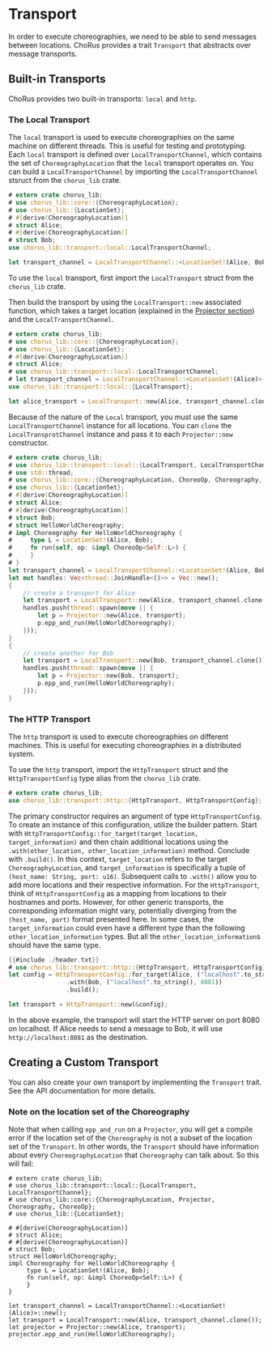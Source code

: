 # Transport

In order to execute choreographies, we need to be able to send messages between locations. ChoRus provides a trait `Transport` that abstracts over message transports.

## Built-in Transports

ChoRus provides two built-in transports: `local` and `http`.

### The Local Transport

The `local` transport is used to execute choreographies on the same machine on different threads. This is useful for testing and prototyping. Each `local` transport is defined over `LocalTransportChannel`, which contains the set of `ChoreographyLocation` that the `local` transport operates on. You can build a `LocalTransportChannel` by importing the `LocalTransportChannel` stsruct from the `chorus_lib` crate.

```rust
# extern crate chorus_lib;
# use chorus_lib::core::{ChoreographyLocation};
# use chorus_lib::{LocationSet};
# #[derive(ChoreographyLocation)]
# struct Alice;
# #[derive(ChoreographyLocation)]
# struct Bob;
use chorus_lib::transport::local::LocalTransportChannel;

let transport_channel = LocalTransportChannel::<LocationSet!(Alice, Bob)>::new();
```

To use the `local` transport, first import the `LocalTransport` struct from the `chorus_lib` crate.
 
Then build the transport by using the `LocalTransport::new` associated function, which takes a target location (explained in the [Projector section](./guide-projector.md)) and the `LocalTransportChannel`.

```rust
# extern crate chorus_lib;
# use chorus_lib::core::{ChoreographyLocation};
# use chorus_lib::{LocationSet};
# #[derive(ChoreographyLocation)]
# struct Alice;
# use chorus_lib::transport::local::LocalTransportChannel;
# let transport_channel = LocalTransportChannel::<LocationSet!(Alice)>::new();
use chorus_lib::transport::local::{LocalTransport};

let alice_transport = LocalTransport::new(Alice, transport_channel.clone());
```

Because of the nature of the `Local` transport, you must use the same `LocalTransportChannel` instance for all locations. You can `clone` the `LocalTransprotChannel` instance and pass it to each `Projector::new` constructor.

```rust
# extern crate chorus_lib;
# use chorus_lib::transport::local::{LocalTransport, LocalTransportChannel};
# use std::thread;
# use chorus_lib::core::{ChoreographyLocation, ChoreoOp, Choreography, Projector};
# use chorus_lib::{LocationSet};
# #[derive(ChoreographyLocation)]
# struct Alice;
# #[derive(ChoreographyLocation)]
# struct Bob;
# struct HelloWorldChoreography;
# impl Choreography for HelloWorldChoreography {
#     type L = LocationSet!(Alice, Bob);
#     fn run(self, op: &impl ChoreoOp<Self::L>) {
#     }
# }
let transport_channel = LocalTransportChannel::<LocationSet!(Alice, Bob)>::new();
let mut handles: Vec<thread::JoinHandle<()>> = Vec::new();
{
    // create a transport for Alice
    let transport = LocalTransport::new(Alice, transport_channel.clone());
    handles.push(thread::spawn(move || {
        let p = Projector::new(Alice, transport);
        p.epp_and_run(HelloWorldChoreography);
    }));
}
{
    // create another for Bob
    let transport = LocalTransport::new(Bob, transport_channel.clone());
    handles.push(thread::spawn(move || {
        let p = Projector::new(Bob, transport);
        p.epp_and_run(HelloWorldChoreography);
    }));
}
```

### The HTTP Transport

The `http` transport is used to execute choreographies on different machines. This is useful for executing choreographies in a distributed system.

To use the `http` transport, import the `HttpTransport` struct and the `HttpTransportConfig` type alias from the `chorus_lib` crate.

```rust
# extern crate chorus_lib;
use chorus_lib::transport::http::{HttpTransport, HttpTransportConfig};
```

The primary constructor requires an argument of type `HttpTransportConfig`. To create an instance of this configuration, utilize the builder pattern. Start with `HttpTransportConfig::for_target(target_location, target_information)` and then chain additional locations using the `.with(other_location, other_location_information)` method. Conclude with `.build()`. In this context, `target_location` refers to the target `ChoreographyLocation`, and `target_information` is specifically a tuple of `(host_name: String, port: u16)`. Subsequent calls to `.with()` allow you to add more locations and their respective information. For the `HttpTransport`, think of `HttpTransportConfig` as a mapping from locations to their hostnames and ports. However, for other generic transports, the corresponding information might vary, potentially diverging from the `(host_name, port)` format presented here.  In some cases, the `target_information` could even have a different type than the following `other_location_information` types. But all the `other_location_information`s should have the same type.

```rust
{{#include ./header.txt}}
# use chorus_lib::transport::http::{HttpTransport, HttpTransportConfig};
let config = HttpTransportConfig::for_target(Alice, ("localhost".to_string(), 8080))
                .with(Bob, ("localhost".to_string(), 8081))
                .build();

let transport = HttpTransport::new(&config);
```

In the above example, the transport will start the HTTP server on port 8080 on localhost. If Alice needs to send a message to Bob, it will use `http://localhost:8081` as the destination.

## Creating a Custom Transport

You can also create your own transport by implementing the `Transport` trait. See the API documentation for more details.


### Note on the location set of the Choreography

Note that when calling `epp_and_run` on a `Projector`, you will get a compile error if the location set of the `Choreography` is not a subset of the location set of the `Transport`. In other words, the `Transport` should have information about every `ChoreographyLocation`  that `Choreography` can talk about. So this will fail:

```rust, compile_fail
# extern crate chorus_lib;
# use chorus_lib::transport::local::{LocalTransport, LocalTransportChannel};
# use chorus_lib::core::{ChoreographyLocation, Projector, Choreography, ChoreoOp};
# use chorus_lib::{LocationSet};

# #[derive(ChoreographyLocation)]
# struct Alice;
# #[derive(ChoreographyLocation)]
# struct Bob;
struct HelloWorldChoreography;
impl Choreography for HelloWorldChoreography {
     type L = LocationSet!(Alice, Bob);
     fn run(self, op: &impl ChoreoOp<Self::L>) {
     }
}

let transport_channel = LocalTransportChannel::<LocationSet!(Alice)>::new();
let transport = LocalTransport::new(Alice, transport_channel.clone());
let projector = Projector::new(Alice, transport);
projector.epp_and_run(HelloWorldChoreography);
```

